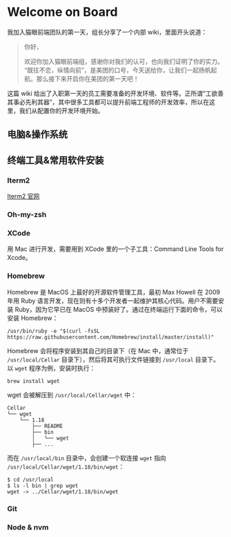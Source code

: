 # Welcome on Board

我加入猫眼前端团队的第一天，组长分享了一个内部 wiki，里面开头说道：

> 你好，
>
> 欢迎你加入猫眼前端组，感谢你对我们的认可，也向我们证明了你的实力。
> “既往不恋，纵情向前”，是美团的口号，今天送给你，让我们一起扬帆起航。那么接下来开启你在美团的第一天吧！

这篇 wiki 给出了入职第一天的员工需要准备的开发环境、软件等。正所谓“工欲善其事必先利其器”，其中很多工具都可以提升前端工程师的开发效率，所以在这里，我们从配置你的开发环境开始。

## 电脑&操作系统


## 终端工具&常用软件安装

### Iterm2

[Iterm2 官网](http://iterm2.com/)

### Oh-my-zsh


### XCode

用 Mac 进行开发，需要用到 XCode 里的一个子工具：Command Line Tools for Xcode。

### Homebrew

Homebrew 是 MacOS 上最好的开源软件管理工具，最初 Max Howell 在 2009 年用 Ruby 语言开发，现在则有十多个开发者一起维护其核心代码。用户不需要安装 Ruby，因为它早已在 MacOS 中预装好了。通过在终端运行下面的命令，可以安装 Homebrew：

```
/usr/bin/ruby -e "$(curl -fsSL https://raw.githubusercontent.com/Homebrew/install/master/install)"
```

Homebrew 会将程序安装到其自己的目录下（在 Mac 中，通常位于 `/usr/local/Cellar` 目录下），然后将其可执行文件链接到 `/usr/local` 目录下。以 `wget` 程序为例，安装时执行：

```
brew install wget
```

wget 会被解压到 `/usr/local/Cellar/wget` 中：

```
Cellar
└── wget
    └── 1.18
        ├── README
        ├── bin
        │   └── wget
        ├── ...
```

而在 `/usr/local/bin` 目录中，会创建一个软连接 `wget` 指向 `/usr/local/Cellar/wget/1.18/bin/wget`：

```
$ cd /usr/local
$ ls -l bin | grep wget
wget -> ../Cellar/wget/1.18/bin/wget
```

### Git


### Node & nvm

